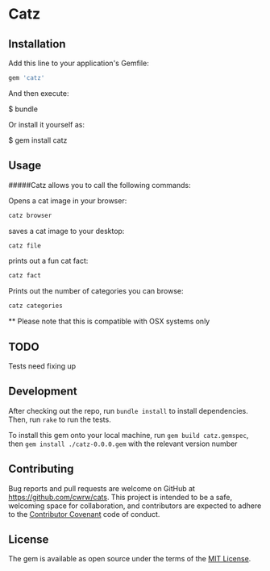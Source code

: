 # Catz

## Installation

Add this line to your application's Gemfile:

```ruby
gem 'catz'
```

And then execute:

  $ bundle

Or install it yourself as:

  $ gem install catz

## Usage

#####Catz allows you to call the following commands:

Opens a cat image in your browser:
```ruby
catz browser
```
saves a cat image to your desktop:
```ruby
catz file
```
prints out a fun cat fact:
```ruby
catz fact
```

Prints out the number of categories you can browse:
```ruby
catz categories
```

** Please note that this is compatible with OSX systems only

## TODO

Tests need fixing up

## Development

After checking out the repo, run `bundle install` to install dependencies. Then, run `rake` to run the tests.

To install this gem onto your local machine, run `gem build catz.gemspec`, then `gem install ./catz-0.0.0.gem` with the relevant version number

## Contributing

Bug reports and pull requests are welcome on GitHub at https://github.com/cwrw/cats. This project is intended to be a safe, welcoming space for collaboration, and contributors are expected to adhere to the [Contributor Covenant](http://contributor-covenant.org) code of conduct.


## License

The gem is available as open source under the terms of the [MIT License](http://opensource.org/licenses/MIT).
